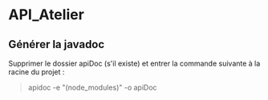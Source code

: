 # API_Atelier

## Générer la javadoc

Supprimer le dossier apiDoc (s'il existe) et entrer la commande suivante à la racine du projet :

> apidoc -e "(node_modules)" -o apiDoc